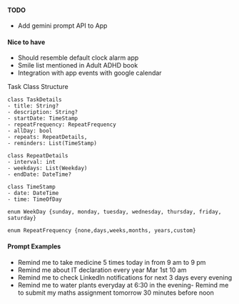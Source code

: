 #### TODO

- Add gemini prompt API to App

#### Nice to have

- Should resemble default clock alarm app
- Smile list mentioned in Adult ADHD book
- Integration with app events with google calendar

Task Class Structure

```
class TaskDetails
- title: String?
- description: String?
- startDate: TimeStamp
- repeatFrequency: RepeatFrequency
- allDay: bool
- repeats: RepeatDetails,
- reminders: List(TimeStamp)

class RepeatDetails
- interval: int
- weekdays: List(Weekday)
- endDate: DateTime?

class TimeStamp
- date: DateTime
- time: TimeOfDay

enum WeekDay {sunday, monday, tuesday, wednesday, thursday, friday, saturday}

enum RepeatFrequency {none,days,weeks,months, years,custom}
```

#### Prompt Examples

- Remind me to take medicine 5 times today in from 9 am to 9 pm
- Remind me about IT declaration every year Mar 1st 10 am
- Remind me to check LinkedIn notifications for next 3 days every evening
- Remind me to water plants everyday at 6:30 in the evening- Remind me to submit my maths assignment
  tomorrow 30 minutes before noon